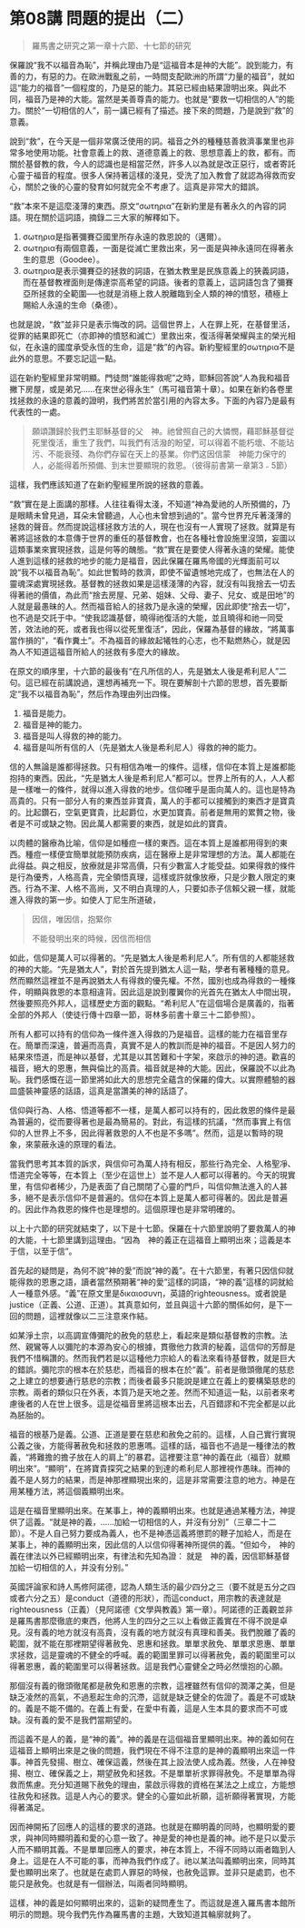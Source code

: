 # 第08講 問題的提出（二）

> 羅馬書之研究之第一章十六節、十七節的研究

保羅說“我不以福音為恥”，并稱此理由乃是“這福音本是神的大能”。說到能力，有善的力，有惡的力。在歐洲戰亂之前，一時間支配歐洲的所謂“力量的福音”，就如這“能力的福音”一個程度的，乃是惡的能力。其惡已經由結果證明出來。與此不同，福音乃是神的大能。當然是美善尊貴的能力。也就是“要救一切相信的人”的能力。關於“一切相信的人”，前一講已經有了描述。接下來的問題，乃是說到“救”的意義。

說到“救”，在今天是一個非常廣泛使用的詞。福音之外的種種慈善救濟事業里也非常多地使用功能。社會意義上的救、道德意義上的救、思想意義上的救，都有。而關於基督教的救，今人的認識也是相當茫然，許多人以為就是改正惡行，或者寄託心靈于福音的程度。很多人保持著這樣的淺見，受洗了加入教會了就認為得救而安心，關於之後的心靈的發育如何就完全不考慮了。這真是非常大的錯誤。

“救”本來不是這麼淺薄的東西。原文“σωτηρια”在新約里是有著永久的內容的詞語。現在關於這詞語，摘錄二三大家的解釋如下。

1. σωτηρια是指著彌賽亞國里所存永遠的救恩說的（邁爾）。
2. σωτηρια有兩個意義，一面是從滅亡里救出來，另一面是與神永遠同在得著永生的意思（Goodee）。
3. σωτηρια是表示彌賽亞的拯救的詞語，在猶太教里是民族意義上的狹義詞語，而在基督教裡面則是傳達崇高希望的詞語。後者的意義上，這詞語包含了彌賽亞所拯救的全範圍──也就是消極上救人脫離臨到全人類的神的憤怒，積極上賜給人永遠的生命（桑德）。

也就是說，“救”並非只是表示悔改的詞。這個世界上，人在罪上死，在基督里活，從罪的結果即死亡（亦即神的憤怒和滅亡）里救出來，復活得著榮耀與主的榮光相似，在永遠的國度承受永恆的生命，這是“救”的內容。新約聖經里的σωτηρια不是此外的意思。不要忘記這一點。

這在新約聖經里非常明顯。門徒問“誰能得救呢”之時，耶穌回答說“人為我和福音撇下房屋，或是弟兄……在來世必得永生”（馬可福音第十章）。如果在新約各卷里找拯救的永遠的意義的證明，我們將苦於當引用的內容太多。下面的內容乃是最有代表性的一處。

> 願頌讚歸於我們主耶穌基督的父　神。祂曾照自己的大憐憫，藉耶穌基督從死里復活，重生了我們，叫我們有活潑的盼望，可以得着不能朽壞、不能玷污、不能衰殘、為你們存留在天上的基業。你們这因信蒙　神能力保守的人，必能得着所預備、到末世要顯現的救恩。（彼得前書第一章第3﹣5節）

這樣，我們應該知道了在新約聖經里所說的拯救的意義。

“救”實在是上面講的那樣。人往往看得太淺，不知道“神為愛祂的人所預備的，乃是眼睛未曾見過，耳朵未曾聽過，人心也未曾想到過的”。當今世界充斥著淺薄的拯救的聲音。然而提說這樣拯救方法的人，現在也沒有一人實現了拯救。就算是有著將這拯救的本意傳于世界的重任的基督教會，也在各種社會設施里沒頭，妄圖以這類事業來實現拯救，這是何等的醜態。“救”實在是要使人得著永遠的榮耀。能使人進到這樣的拯救的地步的能力是福音，因此保羅在羅馬帝國的光輝面前可以說“我不以福音為恥”。如此世暫時的救濟，即使不留遺憾地完成了，也無法在人的靈魂深處實現拯救。基督教的拯救如果是這樣淺薄的內容，就沒有叫我捨去一切去得著祂的價值，為此而“捨去房屋、兄弟、姐妹、父母、妻子、兒女、或是田地”的人就是最愚昧的人。然而福音給人的拯救乃是永遠的榮耀，因此即使“捨去一切”，也不過是交託于中。“使我認識基督，曉得祂復活的大能，並且曉得和祂一同受苦，效法祂的死，或者我也得以從死里復活”，因此，保羅為基督的緣故，“將萬事當作損的”，“看作糞土”。不為福音的緣故起犧牲的心志，也不點燃熱心，就是因為人不知道這福音所給人的拯救有多麼大的緣故。

在原文的順序里，十六節的最後有“在凡所信的人，先是猶太人後是希利尼人”二句。這已經在前講說過，還想再補充一下。現在要解剖十六節的思想，首先要斷定“我不以福音為恥”，然后作為理由列出四條。

1. 福音是能力。
2. 福音是神的能力。
3. 福音是叫人得救的神的能力。
4. 福音是叫所有信的人（先是猶太人後是希利尼人）得救的神的能力。

信的人無論是誰都得拯救。只有相信為唯一的條件。這樣，信仰在本質上是誰都能抱持的東西。因此，“先是猶太人後是希利尼人”都可以。世界上所有的人，人人都是一樣唯一的條件，就得以進入得救的地步。信仰確乎是面向萬人的。這也是特為高貴的。只有一部分人有的東西並非寶貴，萬人的手都可以接觸到的東西才是寶貴的。比起鑽石，空氣更寶貴，比起爵位，水更加寶貴。前者是無用的累贅之物，後者是不可或缺之物。因此萬人都需要的東西，就是如此的寶貴。

以肉體的醫療為比喻，信仰是如種痘一樣的東西。這在本質上是誰都用得到的東西。種痘一樣便宜簡單就能預防疾病，這在醫療上是非常理想的方法。萬人都能在此得益。與之相反，放療就是非常高價，只有少數富人才能受益。如果得救的條件是行為優秀，人格高貴，完全領悟真理，這樣或許就像放療，只是少數人限定的東西。行為不潔、人格不高尚，又不明白真理的人，只要如赤子信賴父親一樣，就能進入得救的第一步。如使人丁尼生所道破，

> 因信，唯因信，抱緊你
>
> 不能發明出來的時候，因信而相信

如此，信仰是萬人可以得著的。“先是猶太人後是希利尼人”。所有信的人都能拯救的神的大能。“先是猶太人”，對於首先提到猶太人這一點，學者有著種種的意見。然而顯然這裡並不是再說猶太人有得救的優先權。不然，國別也成為得救的一種條件，明顯與救恩的本意相違背。因此這是說到覆翼你的光首先在猶太人中間出現，然後要照亮外邦人，這樣歷史方面的觀點。“希利尼人”在這個場合是廣義的，指著全部的外邦人（使徒行傳十四章一節，哥林多前書十章三十二節參照）。

所有人都可以持有的信仰為一條件進入得救的乃是福音。這樣的能力在福音里存在。簡單而深遠，普遍而高貴，真實不是人的教訓而是神的福音。不是因人努力的結果來悟道，而是神以基督，尤其是以其苦難和十字架，來啟示的神的道。歡喜的福音，絕大的恩惠，無與倫比的高貴。福音就是神的大能。因此，保羅說不以此為恥。我們感慨在這一節里將如此大的思想完全蘊含的保羅的偉大。以實際體驗的器皿盛裝神靈感的話語，這真是當讚美的神的話語了。

信仰與行為、人格、悟道等都不一樣，是萬人都可以持有的，因此救恩的條件是最為普遍的，從而要得著也是最為簡易的。對此，有這樣的抗議，“然而事實上有信仰的人世界上不多，因此得著救恩的人不也是不多嗎”。然而，這是以暫時的現象，來蒙蔽永遠的原理的看法。

當我們思考其本質的訴求，與信仰可為萬人持有相反，那些行為完全、人格聖凈、悟道完全等等，在本質上（至少在這世上）並不是人人都可以得著的。今天的現實里，有信仰者稀少，乃是表面了自己關閉了心靈的門戶，叫信仰無法進入的人甚多，絕不是表示信仰不是普遍的。信仰在本質上是萬人都可得著的。因此是普遍的。因此作為救恩的條件也是理想的。這個原理也是非常明確的。

以上十六節的研究就結束了，以下是十七節。保羅在十六節里說明了要救萬人的神的大能，十七節里講到這理由。“因為　神的義正在這福音上顯明出來；這義是本于信，以至于信”。

首先起的疑問是，為何不說“神的愛”而說“神的義”。在十六節里，有著只因信仰就能得救的恩惠之語，讀者當然預期著“神的愛”這樣的詞語，“神的義”這樣的詞就給人一種意外感。“義”在原文里是δικαιοσυνη，英語的righteousness。或者說是justice（正義、公道、正道）。其真意如何，並且與這十六節的關係如何，是下一回的問題，這裡就像以二三注意來作結。

如某淨土宗，以高調宣傳彌陀的赦免的慈悲上，看起來是類似基督教的宗教。法然、親鸞等人以彌陀的本源為安心的根據，貫徹他力救濟的秘義，這信仰的芳醇是我們不惜稱讚的。然而我們若是以這種他力宗給人的看法來看待基督教，就是巨大的錯誤。彌陀宗的根本在於慈悲，而福音的根本在於“義”。前者是徹頭徹尾的慈悲之上建立的想要通行慈悲的宗教；而後者最多只能說是建立在義上的要構築慈悲的宗教。兩者的類似只在外表，本質乃是天地之差。然而不知道這一點，以前者來考慮後者的人在世上很多。這是從福音里將這根本出去，凡百錯謬和不完全都是以此為胚胎的。

福音的根基乃是義。公道、正道是要在慈悲和赦免之前的。這樣，人自己實行實現公義之後，方能得著赦免和拯救的恩惠嗎。這樣的話，福音也不過是一種律法的教義，“將難擔的擔子放在人的肩上”的暴君。這裡要注意“神的義在此（福音）就顯明出來”。“顯明”，在將寶貴探究之結果的到達的希利尼人那裡視作愚昧。而神的義不是人努力的結果，而是神那裡顯現出來的，這是非常需要注意的地方。神是在用某種方法，將這個義顯明出來。

這是在福音里顯明出來。在某事上，神的義顯明出來。也就是通過某種方法，神提供了這義。“就是神的義，……加給一切相信的人，并沒有分別”（三章二十二節）。不是人自己努力要成為義人，也不是神憑這義將懲罰的鞭子加給人，而是在某事上，神的義顯明出來，因此信的人以信仰得著神所提供的義。“但如今，　神的義在律法以外已經顯明出來，有律法和先知為證： 就是　神的義，因信耶穌基督加給一切相信的人，并没有分别。”

英國評論家和詩人馬修阿諾德，認為人類生活的最少四分之三（要不就是五分之四或者六分之五）是conduct（道德的形狀），而這conduct，用宗教的表達就是righteousness（正義）（見阿諾德《文學與教義》第一章）。阿諾德的正義觀並非是羅馬書那麼徹底的東西，他將人生的四分之三以上看做正義實在不得不說是卓見。沒有義的地方就沒有高貴，沒有義的地方就沒有真理和善美。我們脫離了義的範圍，就不能在那裡期望得著赦免、恩惠和拯救。單單求赦免、單單求恩惠、單單求拯救，這是靈魂的不健全的呼喊。義的範圍里罪可以得著赦免，義的範圍里可以得著恩惠，義的範圍里可以得著拯救。這是我們心靈健全之時必然懷抱的心願。

那個沒有義的徹頭徹尾都是赦免和恩惠的宗教，這裡雖然有信仰的潤澤之美，但是缺乏凌然的高氣，不過惹起生命的沉滯，這就是缺乏健全的佐證了。義是不可或缺的。義是不能不備的。在義上有愛，在愛中有義，這是人生本具的要求而不可或缺。沒有義的愛不是我們當期望的。

而這義不是人的義，是“神的義”。神的義是在這個福音里顯明出來。神的義如何在這福音上顯明出來是之後的問題，我們現在不得不注意的是神的義顯明出來這一件事。神首先發揚、樹立、確保這義，然後在其上設法使人成為義。然後，人在神發揚、樹立、確保義之上，期望赦免和拯救。不是單單祈求罪得赦免。不是單單為得救而焦慮。充分知道賜下赦免的理由，蒙啟示得救的資格在某法之上成立，方能想往赦免和拯救。這是人內心的要求。健全的心靈如此祈願，這祈願得著實現，方能得著滿足。

因而神開拓了回應人的這樣的要求的道路。也就是在顯明義的同時，也顯明愛的要求，與神同時顯明義和愛的心意一致了。神是愛的神也是義的神。祂不是只以愛示人而不顯明其義。不是單單回應人的要求，神在本質上，不得不同時以兩者臨到人身上。這是在人不可能的事，而神為我們作成了。祂以某法叫義顯明出來，同時其愛也顯明出來了。也就是在處罰人罪惡的時候，也赦免這罪。並非只是處罰，也不能只是赦免。也就是有一個辦法，叫兩者同時顯明。

這樣，神的義是如何顯明出來的，這新的疑問產生了。而這就是進入羅馬書本館所明示的問題。現今我們先作為羅馬書的主題，大致知道其輪廓就夠了。